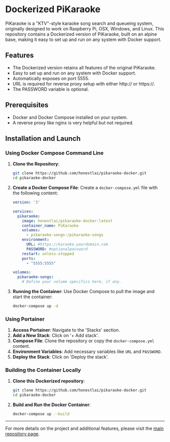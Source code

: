
# Dockerized PiKaraoke

PiKaraoke is a "KTV"-style karaoke song search and queueing system, originally designed to work on Raspberry Pi, OSX, Windows, and Linux. This repository contains a Dockerized version of PiKaraoke, built on an alpine base, making it easy to set up and run on any system with Docker support.

## Features

- The Dockerized version retains all features of the original PiKaraoke.
- Easy to set up and run on any system with Docker support.
- Automatically exposes on port 5555.
- URL is required for reverse proxy setup with either http:// or https://.
- The PASSWORD variable is optional.

## Prerequisites

- Docker and Docker Compose installed on your system.
- A reverse proxy like nginx is very helpful but not required.

## Installation and Launch

### Using Docker Compose Command Line

1. **Clone the Repository**:
   ```bash
   git clone https://github.com/honestlai/pikaraoke-docker.git
   cd pikaraoke-docker
   ```

2. **Create a Docker Compose File**:
   Create a `docker-compose.yml` file with the following content:
   ```yaml
   version: '3'

   services:
     pikaraoke:
       image: honestlai/pikaraoke-docker:latest
       container_name: PiKaraoke
       volumes:
         - pikaraoke-songs:/pikaraoke-songs
       environment:
         URL: #https://karaoke.yourdomain.com
         PASSWORD: #optionalpassword
       restart: unless-stopped
       ports:
         - "5555:5555"

   volumes:
     pikaraoke-songs:
       # Define your volume specifics here, if any.
   ```

3. **Running the Container**:
   Use Docker Compose to pull the image and start the container:
   ```bash
   docker-compose up -d
   ```

### Using Portainer

1. **Access Portainer**: Navigate to the 'Stacks' section.
2. **Add a New Stack**: Click on '+ Add stack'.
3. **Compose File**: Clone the repository or copy the `docker-compose.yml` content.
4. **Environment Variables**: Add necessary variables like `URL` and `PASSWORD`.
5. **Deploy the Stack**: Click on 'Deploy the stack'.

### Building the Container Locally

1. **Clone this Dockerized repository**:
   ```bash
   git clone https://github.com/honestlai/pikaraoke-docker.git
   cd pikaraoke-docker
   ```

2. **Build and Run the Docker Container**:
   ```bash
   docker-compose up --build
   ```

---

For more details on the project and additional features, please visit the [main repository page](https://github.com/vicwomg/pikaraoke).
